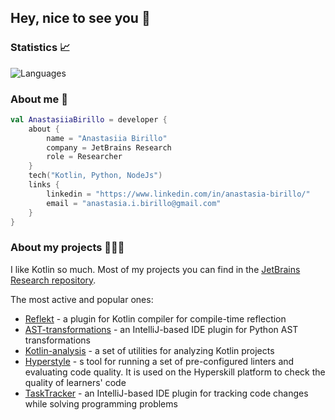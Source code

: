 ## Hey, nice to see you 👋

### Statistics 📈

![Languages](https://github-readme-stats.vercel.app/api?username=nbirillo&show_icons=true&hide=stars)

### About me 🧐

```kotlin
val AnastasiiaBirillo = developer {
    about {
        name = "Anastasiia Birillo"
        company = JetBrains Research
        role = Researcher
    }
    tech("Kotlin, Python, NodeJs")
    links {
        linkedin = "https://www.linkedin.com/in/anastasia-birillo/"
        email = "anastasia.i.birillo@gmail.com"
    }
}
```

### About my projects 👩🏻‍💻

I like Kotlin so much. Most of my projects you can find in the [JetBrains Research repository](https://github.com/JetBrains-Research).

The most active and popular ones:
- [Reflekt](https://github.com/JetBrains-Research/reflekt) - a plugin for Kotlin compiler for compile-time reflection
- [AST-transformations](https://github.com/JetBrains-Research/ast-transformations) - an IntelliJ-based IDE plugin for Python AST transformations
- [Kotlin-analysis](https://github.com/JetBrains-Research/Kotlin-Analysis) - a set of utilities for analyzing Kotlin projects
- [Hyperstyle](https://github.com/hyperskill/hyperstyle) - s tool for running a set of pre-configured linters and evaluating code quality. It is used on the Hyperskill platform to check the quality of learners' code
- [TaskTracker](https://github.com/JetBrains-Research/task-tracker-plugin) - an IntelliJ-based IDE plugin for tracking code changes while solving programming problems

<!--
**nbirillo/nbirillo** is a ✨ _special_ ✨ repository because its `README.md` (this file) appears on your GitHub profile.

Here are some ideas to get you started:

- 🔭 I’m currently working on ...
- 🌱 I’m currently learning ...
- 👯 I’m looking to collaborate on ...
- 🤔 I’m looking for help with ...
- 💬 Ask me about ...
- 📫 How to reach me: ...
- 😄 Pronouns: ...
- ⚡ Fun fact: ...
-->
